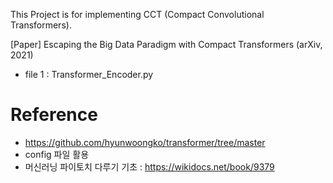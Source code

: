 This Project is for implementing CCT (Compact Convolutional Transformers).

[Paper] Escaping the Big Data Paradigm with Compact Transformers (arXiv, 2021)

- file 1 : Transformer_Encoder.py


# Reference
- https://github.com/hyunwoongko/transformer/tree/master
- config 파일 활용
- 머신러닝 파이토치 다루기 기초 : https://wikidocs.net/book/9379